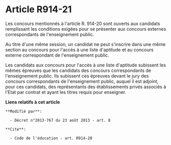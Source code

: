 # Article R914-21

Les concours mentionnés à l'article R. 914-20 sont ouverts aux candidats remplissant les conditions exigées pour se présenter
aux concours externes correspondants de l'enseignement public. 

Au titre d'une même session, un candidat ne peut s'inscrire dans une même section au concours pour l'accès à une liste
d'aptitude et au concours externe correspondant de l'enseignement public. 

Les candidats aux concours pour l'accès à une liste d'aptitude subissent les mêmes épreuves que les candidats des concours
correspondants de l'enseignement public. Ils subissent ces épreuves devant le jury des concours correspondants de
l'enseignement public, auquel il est adjoint, pour ces candidats, des représentants des établissements privés associés à
l'Etat par contrat et ayant les titres requis pour enseigner.

**Liens relatifs à cet article**

	**Modifié par**:

	  - Décret n°2013-767 du 23 août 2013 - art. 8

	**Cite**:

	  - Code de l'éducation - art. R914-20

